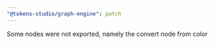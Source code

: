 ```yaml
---
"@tokens-studio/graph-engine": patch
---
```


Some nodes were not exported, namely the convert node from color
